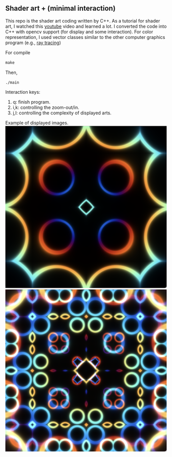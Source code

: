 ## Shader art + (minimal interaction)
This repo is the shader art coding written by C++.
As a tutorial for shader art, I watched this [youtube](https://www.youtube.com/watch?v=f4s1h2YETNY) video and learned a lot.
I converted the code into C++ with opencv support (for display and some interaction).
For color representation, I used vector classes similar to the other computer graphics program (e.g., [ray tracing](https://raytracing.github.io/books/RayTracingInOneWeekend.html#thevec3class))

For compile
```C++
make
```

Then,
```
./main
```

Interaction keys:
1. q: finish program.
2. i,k: controlling the zoom-out/in.
3. j,l: controlling the complexity of displayed arts.

Example of displayed images.
![image1](img/res1.png)
![image2](img/res2.png)
